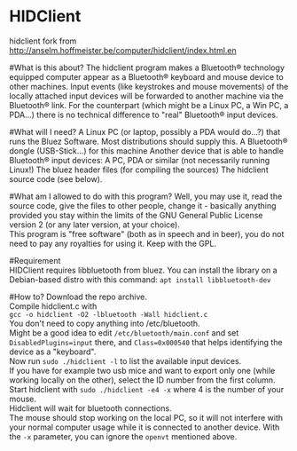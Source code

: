 # HIDClient
hidclient fork from http://anselm.hoffmeister.be/computer/hidclient/index.html.en

#What is this about?
The hidclient program makes a Bluetooth® technology equipped computer appear as a Bluetooth® keyboard and mouse device to other machines. Input events (like keystrokes and mouse movements) of the locally attached input devices will be forwarded to another machine via the Bluetooth® link.
For the counterpart (which might be a Linux PC, a Win PC, a PDA...) there is no technical difference to "real" Bluetooth® input devices.  

#What will I need?
A Linux PC (or laptop, possibly a PDA would do...?) that runs the Bluez Software.
Most distributions should supply this.
A Bluetooth® dongle (USB-Stick...) for this machine
Another device that is able to handle Bluetooth® input devices: A PC, PDA or similar (not necessarily running Linux!)
The bluez header files (for compiling the sources)
The hidclient source code (see below).  

#What am I allowed to do with this program?
Well, you may use it, read the source code, give the files to other people, change it - basically anything provided you stay within the limits of the GNU General Public License version 2 (or any later version, at your choice).  
This program is "free software" (both as in speech and in beer), you do not need to pay any royalties for using it. Keep with the GPL.


#Requirement  
HIDClient requires libbluetooth from bluez.
You can install the library on a Debian-based distro with this command:
```apt install libbluetooth-dev```

#How to?
Download the repo archive.  
Compile hidclient.c with  
```gcc -o hidclient -O2 -lbluetooth -Wall hidclient.c```  
You don't need to copy anything into /etc/bluetooth.  
Might be a good idea to edit `/etc/bluetooth/main.conf` and set ```DisabledPlugins=input``` there, and ```Class=0x000540```  that helps identifying the device as a "keyboard".  
Now run ```sudo ./hidclient -l``` to list the available input devices.  
If you have for example two usb mice and want to export only one (while working locally on the other), select the ID number from the first column.  
Start hidclient with ```sudo ./hidclient -e4 -x``` where 4 is the number of your mouse.  
Hidclient will wait for bluetooth connections.  
The mouse should stop working on the local PC, so it will not interfere with your normal computer usage while it is connected to another device.
With the `-x` parameter, you can ignore the `openvt` mentioned above.